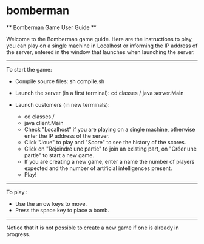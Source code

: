 # bomberman

** Bomberman Game User Guide **

Welcome to the Bomberman game guide.
Here are the instructions to play, you can play on
a single machine in Localhost or
informing the IP address of the server, entered in the
window that launches when launching the server.

************************************************** ****

To start the game:

- Compile source files:
sh compile.sh

- Launch the server (in a first terminal):
cd classes /
java server.Main

- Launch customers (in new terminals):
  - cd classes /
  - java client.Main
  - Check "Localhost" if you are playing on a single machine, otherwise enter the IP address of the server.
  - Click "Joue" to play and "Score" to see the history of the scores.
  - Click on "Rejoindre une partie" to join an existing part, on "Créer une partie" to start a new game.
  - If you are creating a new game, enter a name the number of players expected and the number of artificial intelligences present.
  - Play!


************************************************** ****

To play :

- Use the arrow keys to move.
- Press the space key to place a bomb.

************************************************** ****

Notice that it is not possible to create a new game if one is already in progress.
